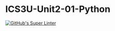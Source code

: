 # ICS3U-Unit2-01-Python

[![GitHub's Super Linter](https://github.com/michael-clermont1/ICS3U-Unit2-01-Python/workflows/GitHub's%20Super%20Linter/badge.svg)](https://github.com/michael-clermont1/ICS3U-Unit2-01-Python/actions)
